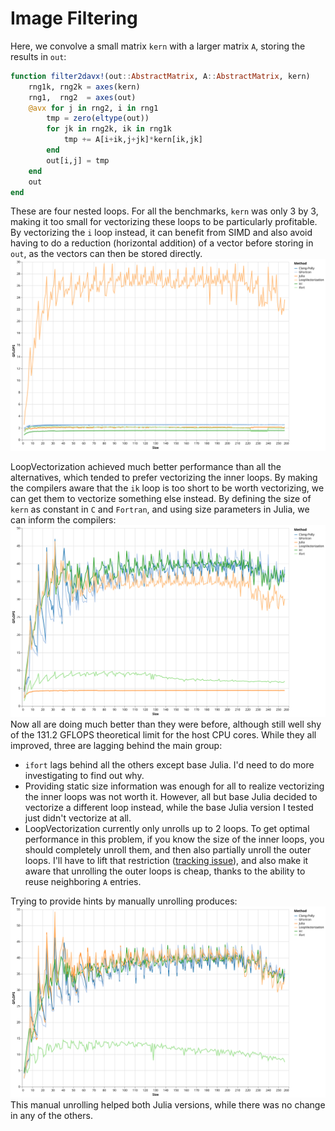 # Image Filtering

Here, we convolve a small matrix `kern` with a larger matrix `A`, storing the results in `out`:
```julia
function filter2davx!(out::AbstractMatrix, A::AbstractMatrix, kern)
    rng1k, rng2k = axes(kern)
    rng1,  rng2  = axes(out)
    @avx for j in rng2, i in rng1
        tmp = zero(eltype(out))
        for jk in rng2k, ik in rng1k
            tmp += A[i+ik,j+jk]*kern[ik,jk]
        end
        out[i,j] = tmp
    end
    out
end
```
These are four nested loops. For all the benchmarks, `kern` was only 3 by 3, making it too small for vectorizing these loops to be particularly profitable. By vectorizing the `i` loop instead, it can benefit from SIMD and also avoid having to do a reduction (horizontal addition) of a vector before storing in `out`, as the vectors can then be stored directly.
![dynamicfilter](../assets/bench_filter2d_dynamic_v1.svg)

LoopVectorization achieved much better performance than all the alternatives, which tended to prefer vectorizing the inner loops.
By making the compilers aware that the `ik` loop is too short to be worth vectorizing, we can get them to vectorize something else instead. By defining the size of `kern` as constant in `C` and `Fortran`, and using size parameters in Julia, we can inform the compilers:
![staticsizefilter](../assets/bench_filter2d_3x3_v1.svg)
Now all are doing much better than they were before, although still well shy of the 131.2 GFLOPS theoretical limit for the host CPU cores. While they all improved, three are lagging behind the main group:
- `ifort` lags behind all the others except base Julia. I'd need to do more investigating to find out why.
- Providing static size information was enough for all to realize vectorizing the inner loops was not worth it. However, all but base Julia decided to vectorize a different loop instead, while the base Julia version I tested just didn't vectorize at all.
- LoopVectorization currently only unrolls up to 2 loops. To get optimal performance in this problem, if you know the size of the inner loops, you should completely unroll them, and then also partially unroll the outer loops. I'll have to lift that restriction ([tracking issue](https://github.com/chriselrod/LoopVectorization.jl/issues/73)), and also make it aware that unrolling the outer loops is cheap, thanks to the ability to reuse neighboring `A` entries.

Trying to provide hints by manually unrolling produces:
![unrolledfilter](../assets/bench_filter2d_unrolled_v1.svg)
This manual unrolling helped both Julia versions, while there was no change in any of the others.

